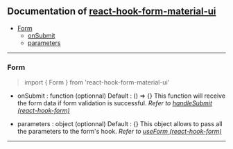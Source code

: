 ## Documentation of [react-hook-form-material-ui](https://github.com/BigChicChicken/react-hook-form-material-ui)

- [Form](#form)
  - [onSubmit](#onSubmit)
  - [parameters](#parameters)

---

### <a id="form">Form</a>

> import { Form } from 'react-hook-form-material-ui'

- <a id="onSubmit">onSubmit</a> : function (optionnal)
  Default : () => {}
  This function will receive the form data if form validation is successful.
  *Refer to [handleSubmit (react-hook-form)](https://react-hook-form.com/api/useform/handlesubmit)*

- <a id="parameters">parameters</a> : object (optionnal)
  Default : {}
  This object allows to pass all the parameters to the form's hook.
  *Refer to [useForm (react-hook-form)](https://react-hook-form.com/api/useform)*

---
